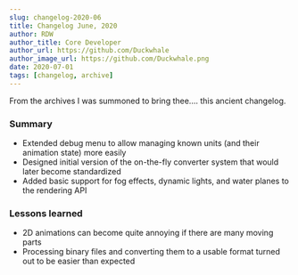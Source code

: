 ```yaml
---
slug: changelog-2020-06
title: Changelog June, 2020
author: RDW
author_title: Core Developer
author_url: https://github.com/Duckwhale
author_image_url: https://github.com/Duckwhale.png
date: 2020-07-01
tags: [changelog, archive]
---
```


From the archives I was summoned to bring thee.... this ancient changelog.

### Summary

* Extended debug menu to allow managing known units (and their animation state) more easily
* Designed initial version of the on-the-fly converter system that would later become standardized
* Added basic support for fog effects, dynamic lights, and water planes to the rendering API

### Lessons learned

* 2D animations can become quite annoying if there are many moving parts
* Processing binary files and converting them to a usable format turned out to be easier than expected
